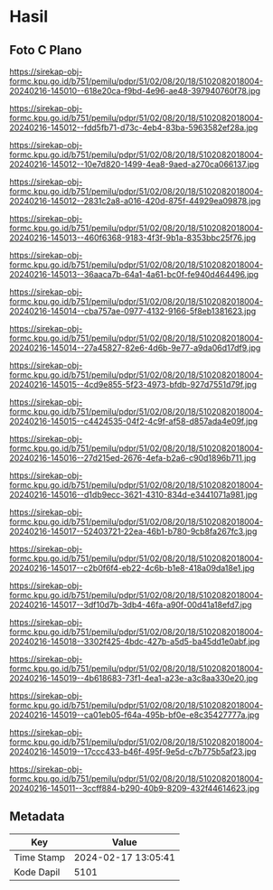 # Hasil

## Foto C Plano

https://sirekap-obj-formc.kpu.go.id/b751/pemilu/pdpr/51/02/08/20/18/5102082018004-20240216-145010--618e20ca-f9bd-4e96-ae48-397940760f78.jpg

https://sirekap-obj-formc.kpu.go.id/b751/pemilu/pdpr/51/02/08/20/18/5102082018004-20240216-145012--fdd5fb71-d73c-4eb4-83ba-5963582ef28a.jpg

https://sirekap-obj-formc.kpu.go.id/b751/pemilu/pdpr/51/02/08/20/18/5102082018004-20240216-145012--10e7d820-1499-4ea8-9aed-a270ca066137.jpg

https://sirekap-obj-formc.kpu.go.id/b751/pemilu/pdpr/51/02/08/20/18/5102082018004-20240216-145012--2831c2a8-a016-420d-875f-44929ea09878.jpg

https://sirekap-obj-formc.kpu.go.id/b751/pemilu/pdpr/51/02/08/20/18/5102082018004-20240216-145013--460f6368-9183-4f3f-9b1a-8353bbc25f76.jpg

https://sirekap-obj-formc.kpu.go.id/b751/pemilu/pdpr/51/02/08/20/18/5102082018004-20240216-145013--36aaca7b-64a1-4a61-bc0f-fe940d464496.jpg

https://sirekap-obj-formc.kpu.go.id/b751/pemilu/pdpr/51/02/08/20/18/5102082018004-20240216-145014--cba757ae-0977-4132-9166-5f8eb1381623.jpg

https://sirekap-obj-formc.kpu.go.id/b751/pemilu/pdpr/51/02/08/20/18/5102082018004-20240216-145014--27a45827-82e6-4d6b-9e77-a9da06d17df9.jpg

https://sirekap-obj-formc.kpu.go.id/b751/pemilu/pdpr/51/02/08/20/18/5102082018004-20240216-145015--4cd9e855-5f23-4973-bfdb-927d7551d79f.jpg

https://sirekap-obj-formc.kpu.go.id/b751/pemilu/pdpr/51/02/08/20/18/5102082018004-20240216-145015--c4424535-04f2-4c9f-af58-d857ada4e09f.jpg

https://sirekap-obj-formc.kpu.go.id/b751/pemilu/pdpr/51/02/08/20/18/5102082018004-20240216-145016--27d215ed-2676-4efa-b2a6-c90d1896b711.jpg

https://sirekap-obj-formc.kpu.go.id/b751/pemilu/pdpr/51/02/08/20/18/5102082018004-20240216-145016--d1db9ecc-3621-4310-834d-e3441071a981.jpg

https://sirekap-obj-formc.kpu.go.id/b751/pemilu/pdpr/51/02/08/20/18/5102082018004-20240216-145017--52403721-22ea-46b1-b780-9cb8fa267fc3.jpg

https://sirekap-obj-formc.kpu.go.id/b751/pemilu/pdpr/51/02/08/20/18/5102082018004-20240216-145017--c2b0f6f4-eb22-4c6b-b1e8-418a09da18e1.jpg

https://sirekap-obj-formc.kpu.go.id/b751/pemilu/pdpr/51/02/08/20/18/5102082018004-20240216-145017--3df10d7b-3db4-46fa-a90f-00d41a18efd7.jpg

https://sirekap-obj-formc.kpu.go.id/b751/pemilu/pdpr/51/02/08/20/18/5102082018004-20240216-145018--3302f425-4bdc-427b-a5d5-ba45dd1e0abf.jpg

https://sirekap-obj-formc.kpu.go.id/b751/pemilu/pdpr/51/02/08/20/18/5102082018004-20240216-145019--4b618683-73f1-4ea1-a23e-a3c8aa330e20.jpg

https://sirekap-obj-formc.kpu.go.id/b751/pemilu/pdpr/51/02/08/20/18/5102082018004-20240216-145019--ca01eb05-f64a-495b-bf0e-e8c35427777a.jpg

https://sirekap-obj-formc.kpu.go.id/b751/pemilu/pdpr/51/02/08/20/18/5102082018004-20240216-145019--17ccc433-b46f-495f-9e5d-c7b775b5af23.jpg

https://sirekap-obj-formc.kpu.go.id/b751/pemilu/pdpr/51/02/08/20/18/5102082018004-20240216-145011--3ccff884-b290-40b9-8209-432f44614623.jpg


## Metadata

| Key        | Value               |
| ---------- | ------------------- |
| Time Stamp | 2024-02-17 13:05:41 |
| Kode Dapil | 5101                |



